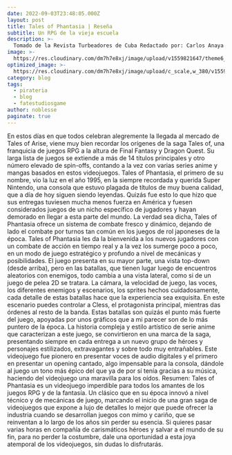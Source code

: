 ```yaml
---
date: 2022-09-03T23:48:05.000Z
layout: post
title: Tales of Phantasia | Reseña
subtitle: Un RPG de la vieja escuela
description: >-
  Tomado de la Revista Turbeadores de Cuba Redactado por: Carlos Anaya (noblesse)
image: >-
  https://res.cloudinary.com/dm7h7e8xj/image/upload/v1559821647/theme6_qeeojf.jpg
optimized_image: >-
  https://res.cloudinary.com/dm7h7e8xj/image/upload/c_scale,w_380/v1559821647/theme6_qeeojf.jpg
category: blog
tags:
  - pirateria
  - blog
  - fatestudiosgame
author: noblesse
paginate: true
---
```

En estos días en que todos celebran alegremente la llegada al mercado de Tales of Arise, viene muy bien recordar los orígenes de la saga Tales of, una franquicia de juegos RPG a la altura de Final Fantasy y Dragon Quest.
Su larga lista de juegos se extiende a más de 14 títulos principales y otro número elevado de spin-offs, contando a la vez con varias series anime y mangas basados en estos videojuegos.
Tales of Phantasia, el primero de su nombre, vio la luz en el año 1995, en la siempre recordada y querida Super Nintendo, una consola que estuvo plagada de títulos de muy buena calidad, que a día de hoy siguen siendo leyendas.
Quizás fue esto lo que hizo que sus entregas tuviesen mucha menos fuerza en América y fuesen considerados juegos de un nicho específico de jugadores y hayan demorado en llegar a esta parte del mundo.
La verdad sea dicha, Tales of Phantasia ofrece un sistema de combate fresco y dinámico, dejando de lado el combate por turnos tan común en los juegos de rol japoneses de la época. Tales of Phantasia les da la bienvenida a los nuevos jugadores con un combate de acción en tiempo real y a la vez los sumerge poco a poco, en un modo de juego estratégico y profundo a nivel de mecánicas y posibilidades. 
El juego presenta en su mayor parte, una vista top-down (desde arriba), pero en las batallas, que tienen lugar luego de encuentros aleatorios con enemigos, todo cambia a una vista lateral, como si de un juego de pelea 2D se tratara. 
La cámara, la velocidad de juego, las voces, los diferentes enemigos y escenarios, los sprites hechos cuidadosamente, cada detalle de estas batallas hace que la experiencia sea exquisita. 
En este escenario puedes controlar a Cless, el protagonista principal, mientras das órdenes al resto de la banda. Estas batallas son quizás el punto más fuerte del juego, apoyadas por unos gráficos que a mi parecer son de lo más puntero de la época.
La historia compleja y estilo artístico de serie anime que caracterizan a este juego, se convirtieron en una marca de la saga, presentando siempre en cada entrega a un nuevo grupo de héroes y personajes estilizados, extravagantes y sobre todo muy entrañables.
Este videojuego fue pionero en presentar voces de audio digitales y el primero en presentar un opening cantado, algo impensable para la consola, dándole al juego un tono más épico del que ya de por sí tenía gracias a su música, haciendo del videojuego una maravilla para los oídos.
Resumen:
Tales of Phantasia es un videojuego imperdible para todos los amantes de los juegos RPG y de la fantasía. Un clásico que en su época innovó a nivel técnico y de mecánicas de juego, marcando el inicio de una gran saga de videojuegos que expone a lujo de detalles lo mejor que puede ofrecer la industria cuando se desarrollan juegos con mimo y cariño, que se reinventan a lo largo de los años sin perder su esencia.
Si quieres pasar varias horas en compañía de carismáticos héroes y salvar a el mundo de su fin, para no perder la costumbre, dale una oportunidad a esta joya atemporal de los videojuegos, sin dudas lo disfrutarás. 

